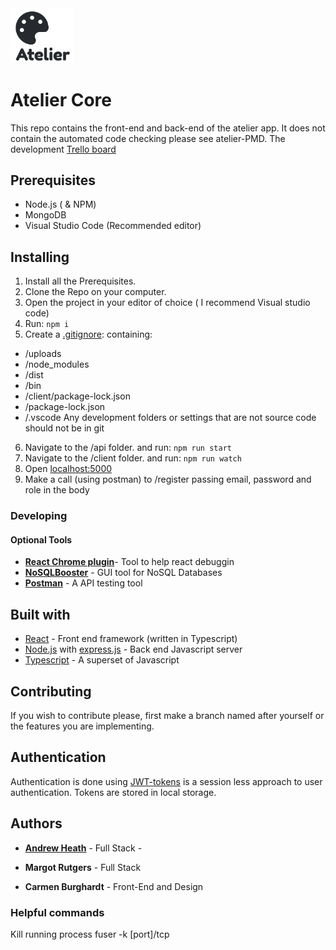 
<div >
  <img src="./logo.png" width="100" >
</div>

# Atelier Core

This repo contains the front-end and back-end of the atelier app. 
It does not contain the automated code checking please see atelier-PMD.
The development [Trello board](https://trello.com/b/UBKdT7aZ/atelier-prototype)
## Prerequisites
* Node.js ( & NPM)
* MongoDB
* Visual Studio Code (Recommended editor)

## Installing

1. Install all the Prerequisites.
2. Clone the Repo on your computer.
3. Open the project in your editor of choice ( I recommend Visual studio code) 
4. Run: `npm i`
5. Create a [.gitignore](https://git-scm.com/docs/gitignore): containing: 
* /uploads
* /node_modules
* /dist 
* /bin
* /client/package-lock.json
* /package-lock.json
* /.vscode
Any development folders or settings that are not source code should not be in git
6. Navigate to the /api folder. and run:
`npm run start`
7. Navigate to the /client folder. and run:
`npm run watch`
8. Open [localhost:5000](localhost:5000)
9. Make a call  (using postman) to /register passing email, password and role in the body

### Developing
#### Optional Tools
* **[React Chrome plugin](https://chrome.google.com/webstore/detail/react-developer-tools/fmkadmapgofadopljbjfkapdkoienihi?hl=en)**- Tool to help react debuggin
* **[NoSQLBooster](https://nosqlbooster.com/)** - GUI tool for NoSQL Databases
* **[Postman](https://www.getpostman.com/)** - A API testing tool


## Built with 

* [React](https://reactjs.org/) - Front end framework (written in Typescript)
* [Node.js](https://nodejs.org/en/)  with [express.js](https://expressjs.com/) - Back end Javascript server
* [Typescript](https://www.typescriptlang.org/) - A superset of Javascript

## Contributing
If you wish to contribute please, first make a branch named after yourself or the features you are implementing.

## Authentication 
Authentication is done using [JWT-tokens](https://jwt.io/) is a session less approach to user authentication.
Tokens are stored in local storage.


## Authors

* **[Andrew Heath](mailto:a.j.heath@student.utwente.nl)** - Full Stack - 

* **Margot Rutgers** - Full Stack

* **Carmen Burghardt** - Front-End and Design



### Helpful commands

Kill running process
fuser -k [port]/tcp 
